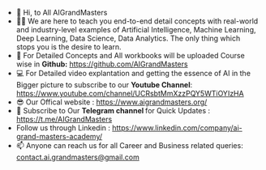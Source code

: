 - 👋 Hi, to All AIGrandMasters
- 👨‍💻 We are here to teach you end-to-end detail concepts with real-world and industry-level examples of Artificial Intelligence, Machine Learning, Deep Learning, Data Science, Data Analytics. 
The only thing which stops you is the desire to learn.
- 📜 For Detailed  Concepts and All workbooks will be uploaded Course wise in <b>Github:</b> https://github.com/AIGrandMasters
- 💻 For Detailed video explantation and getting the essence of AI in the Bigger picture to subscribe to our <b>Youtube Channel</b>: https://www.youtube.com/channel/UCRsbtMmXzzPQY5WTiOYIzHA
- 😎 Our Offical website : https://www.aigrandmasters.org/
- 💬 Subscribe to Our <b> Telegram channel </b> for Quick Updates : https://t.me/AIGrandMasters
- Follow us through Linkedin : https://www.linkedin.com/company/ai-grand-masters-academy/
- 📫 Anyone can reach us for all Career and Business related queries: contact.ai.grandmasters@gmail.com
